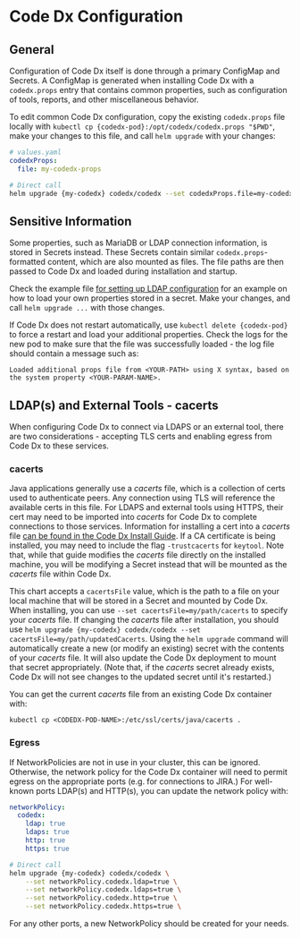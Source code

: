 # Code Dx Configuration

## General

Configuration of Code Dx itself is done through a primary ConfigMap and Secrets. A ConfigMap is generated when installing Code Dx with a `codedx.props` entry that contains common properties, such as configuration of tools, reports, and other miscellaneous behavior.

To edit common Code Dx configuration, copy the existing `codedx.props` file locally with `kubectl cp {codedx-pod}:/opt/codedx/codedx.props "$PWD"`, make your changes to this file, and call `helm upgrade` with your changes:

```yaml
# values.yaml
codedxProps:
  file: my-codedx-props
```

```bash
# Direct call
helm upgrade {my-codedx} codedx/codedx --set codedxProps.file=my-codedx-props
```

## Sensitive Information

Some properties, such as MariaDB or LDAP connection information, is stored in Secrets instead. These Secrets contain similar `codedx.props`-formatted content, which are also mounted as files. The file paths are then passed to Code Dx and loaded during installation and startup.

Check the example file [for setting up LDAP configuration](../sample-values/values-ldap.yaml) for an example on how to load your own properties stored in a secret. Make your changes, and call `helm upgrade ...` with those changes.

If Code Dx does not restart automatically, use `kubectl delete {codedx-pod}` to force a restart and load your additional properties. Check the logs for the new pod to make sure that the file was successfully loaded - the log file should contain a message such as:

```
Loaded additional props file from <YOUR-PATH> using X syntax, based on the system property <YOUR-PARAM-NAME>.
```

## LDAP(s) and External Tools - cacerts

When configuring Code Dx to connect via LDAPS or an external tool, there are two considerations - accepting TLS certs and enabling egress from Code Dx to these services.

### cacerts

Java applications generally use a _cacerts_ file, which is a collection of certs used to authenticate peers. Any connection using TLS will reference the available certs in this file. For LDAPS and external tools using HTTPS, their cert may need to be imported into _cacerts_ for Code Dx to complete connections to those services. Information for installing a cert into a _cacerts_ file [can be found in the Code Dx Install Guide](https://codedx.com/Documentation/InstallGuide.html#TrustingSelfSignedCertificates). If a CA certificate is being installed, you may need to include the flag `-trustcacerts` for `keytool`. Note that, while that guide modifies the _cacerts_ file directly on the installed machine, you will be modifying a Secret instead that will be mounted as the _cacerts_ file within Code Dx.

This chart accepts a `cacertsFile` value, which is the path to a file on your local machine that will be stored in a Secret and mounted by Code Dx. When installing, you can use `--set cacertsFile=my/path/cacerts` to specify your _cacerts_ file. If changing the _cacerts_ file after installation, you should use `helm upgrade {my-codedx} codedx/codedx --set cacertsFile=my/path/updatedCacerts`. Using the `helm upgrade` command will automatically create a new (or modify an existing) secret with the contents of your _cacerts_ file. It will also update the Code Dx deployment to mount that secret appropriately. (Note that, if the _cacerts_ secret already exists, Code Dx will not see changes to the updated secret until it's restarted.)

You can get the current _cacerts_ file from an existing Code Dx container with:

```
kubectl cp <CODEDX-POD-NAME>:/etc/ssl/certs/java/cacerts .
```

### Egress

If NetworkPolicies are not in use in your cluster, this can be ignored. Otherwise, the network policy for the Code Dx container will need to permit egress on the appropriate ports (e.g. for connections to JIRA.) For well-known ports LDAP(s) and HTTP(s), you can update the network policy with:

```yaml
networkPolicy:
  codedx:
    ldap: true
    ldaps: true
    http: true
    https: true
```

```bash
# Direct call
helm upgrade {my-codedx} codedx/codedx \
    --set networkPolicy.codedx.ldap=true \
    --set networkPolicy.codedx.ldaps=true \
    --set networkPolicy.codedx.http=true \
    --set networkPolicy.codedx.https=true \
```

For any other ports, a new NetworkPolicy should be created for your needs.